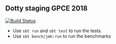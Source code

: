 ## Dotty staging GPCE 2018

[![Build Status](https://travis-ci.org/nicolasstucki/dotty-staging-gpce-2018.svg?branch=master)](https://travis-ci.org/nicolasstucki/dotty-staging-gpce-2018)

* Use `sbt run` and `sbt test` to run the tests.
* Use `sbt bench/jmh:run` to run the benchmarks
